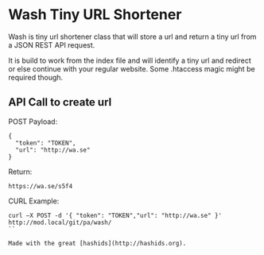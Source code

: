 # Wash Tiny URL Shortener
Wash is tiny url shortener class that will store a url and return a tiny url from a JSON REST API request. 

It is build to work from the index file and will identify a tiny url and redirect or else continue with your regular website. Some .htaccess magic might be required though.

## API Call to create url

POST Payload:
```
{
  "token": "TOKEN",
  "url": "http://wa.se"
}
```

Return: 
```
https://wa.se/s5f4
```

CURL Example:
```
curl —X POST -d '{ "token": "TOKEN","url": "http://wa.se" }' http://mod.local/git/pa/wash/
``

Made with the great [hashids](http://hashids.org).

